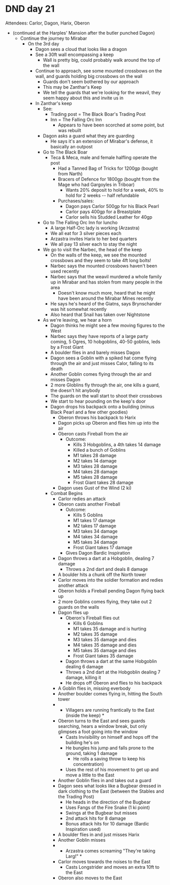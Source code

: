 # DND day 21
Attendees: Carlor, Dagon, Harix, Oberon

- (continued at the Harples' Mansion after the butler punched Dagon)
    - Continue the journey to Mirabar
        - On the 3rd day
            - Dagon sees a cloud that looks like a dragon
            - See a 30ft wall encompassing a keep
                - Wall is pretty big, could probably walk around the top of the wall
            - Continue to approach, see some mounted crossbows on the wall, and guards holding big crossbows on the wall
                - Guards don't seem bothered by our approach
                - This may be Zanthar's Keep
                - We tell the guards that we're looking for the weavil, they seem happy about this and invite us in
            - In Zanthar's keep
                - See:
                    - Trading post = The Black Boar's Trading Post
                    - Inn = The Falling Orc Inn
                        - Appears to have been scorched at some point, but was rebuilt
                - Dagon asks a guard what they are guarding
                    - He says it's an extension of Mirabar's defense, it basically an outpost
                - Go to The Black Boar
                    - Teca & Meca, male and female halfling operate the post
                        - Had a Tanned Bag of Tricks for 1200gp (bought from Narth)
                        - Bracers of Defence for 1800gp (bought from the Mage who had Gargoyles in Triboar)
                            - Wants 20% deposit to hold for a week, 40% to hold for 2 weeks -- half refundable
                        - Purchases/sales:
                            - Dagon pays Carlor 500gp for his Black Pearl
                            - Carlor pays 400gp for a Breastplate
                            - Carlor sells his Studded Leather for 40gp
                - Go to The Falling Orc Inn for luncho
                    - A large Half-Orc lady is working (Arzastra)
                    - We all eat for 3 silver pieces each
                    - Arzastra invites Harix to her bed quarters
                    - We all pay 13 silver each to stay the night
                - We go to visit the Narbec, the head of the keep
                    - On the walls of the keep, we see the mounted crossbows and they seem to take 4ft long bolts!
                    - Narbec says the mounted crossbows haven't been used recently
                    - Narbec says that the weavil murdered a whole family up in Mirabar and has stolen from many people in the area
                        - Doesn't know much more, heard that he might have been around the Mirabar Mines recently
                    - He says he's heard of the Giatns, says Brynschander was hit somewhat recently
                    - Also heard that Snail has taken over Nightstone
                - As we're leaving, we hear a horn
                    - Dagon thinks he might see a few moving figures to the West
                    - Narbec says they have reports of a large party coming, 5 Ogres, 10 hobgoblins, 40-50 goblins, leds by a Frost Giant
                    - A boulder flies in and barely misses Dagon
                    - Dagon sees a Goblin with a spiked hat come flying through the air and just misses Calor, falling to its death
                    - Another Goblin comes flying through the air and misses Dagon
                    - 2 more Globlins fly through the air, one kills a guard, the doesn't hit anybody
                    - The guards on the wall start to shoot their crossbows
                    - We start to hear pounding on the keep's door
                    - Dagon drops his backpack onto a building (minus Black Pearl and a few other goodies)
                        - Oberon throws his backpack to Harix
                        - Dagon picks up Oberon and flies him up into the air
                        - Oberon casts Fireball from the air
                            - Outcome:
                                - Kills 3 Hobgoblins, a 4th takes 14 damage
                                - Killed a bunch of Goblins
                                - M1 takes 28 damage
                                - M2 takes 14 damage
                                - M3 takes 28 damage
                                - M4 takes 28 damage
                                - M5 takes 28 damage
                                - Frost Giant takes 28 damage
                        - Dagon uses Gust of the Wind (2 ki)
                    - Combat Begins
                        - Carlor redies an attack
                        - Oberon casts another Fireball
                            - Outcome:
                                - Kills 5 Goblins
                                - M1 takes 17 damage
                                - M2 takes 17 damage
                                - M3 takes 34 damage
                                - M4 takes 34 damage
                                - M5 takes 34 damage
                                - Frost Giant takes 17 damage
                            - Gives Dagon Bardic Inspiration
                        - Dagon throws a dart at a Hobgoblin, dealing 7 damage
                            - Throws a 2nd dart and deals 8 damage
                        - A boulder hits a chunk off the North tower
                        - Carlor moves into the soldier formation and redies another attack
                        - Oberon holds a Fireball pending Dagon flying back up
                        - 2 more Goblins comes flying, they take out 2 guards on the walls
                        - Dagon flies up
                            - Oberon's Fireball flies out
                                - Kills 6 Goblins
                                - M1 takes 35 damage and is hurting
                                - M2 takes 35 damage
                                - M3 takes 35 damage and dies
                                - M4 takes 35 damage and dies
                                - M5 takes 35 damage and dies
                                - Frost Giant takes 35 damage
                            - Dagon throws a dart at the same Hobgoblin dealing 6 damage
                            - Throws a 2nd dart at the Hobgoblin dealing 7 damage, killing it
                            - He drops off Oberon and flies to his backpack
                        - A Goblin flies in, missing everbody
                        - Another boulder comes flying in, hitting the South tower
                        - * Villagers are running frantically to the East (inside the keep) * 
                        - Oberon turns to the East and sees guards searching, hears a window break, but only glimpses a foot going into the window
                            - Casts Invisibility on himself and hops off the building he's on
                            - He bungles his jump and falls prone to the ground, taking 1 damage
                                - He rolls a saving throw to keep his concentration)
                            - Uses the rest of his movement to get up and move a little to the East
                        - Another Goblin flies in and takes out a guard
                        - Dagon sees what looks like a Bugbear dressed in dark clothing to the East (between the Stables and the Trading Post)
                            - He heads in the direction of the Bugbear
                            - Uses Fangs of the Fire Snake (1 ki point)
                            - Swings at the Bugbear but misses
                            - 2nd attack hits for 8 damage
                            - Bonus attack hits for 10 damage (Bardic Inspiration used)
                        - A boulder flies in and just misses Harix
                        - Another Goblin misses
                        - * Arzastra comes screaming "They're taking Larg!" *
                        - Carlor moves towards the noises to the East
                            - Casts Longstrider and moves an extra 10ft to the East
                        - Oberon also moves to the East
